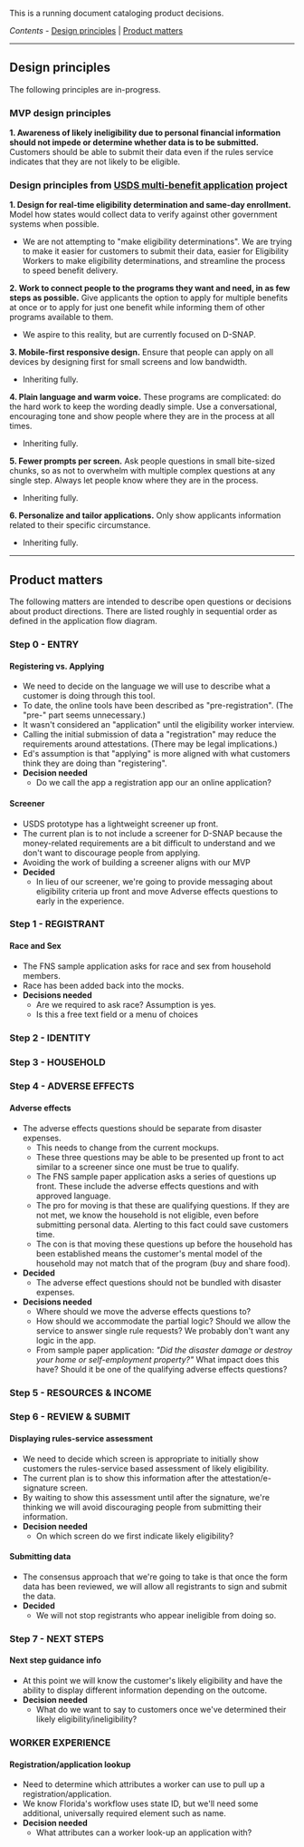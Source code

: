This is a running document cataloging product decisions.

*Contents* - [Design principles](#design-principles) | [Product matters](#product-matters)

----

## Design principles
The following principles are in-progress. 

### MVP design principles

**1. Awareness of likely ineligibility due to personal financial information should not impede or determine whether data is to be submitted.** Customers should be able to submit their data even if the rules service indicates that they are not likely to be eligible.

### Design principles from [USDS multi-benefit application](https://usds.github.io/benefits-enrollment-prototype/) project

**1. Design for real-time eligibility determination and same-day enrollment.** Model how states would collect data to verify against other government systems when possible.
  - We are not attempting to "make eligibility determinations". We are trying to make it easier for customers to submit their data, easier for  Eligibility Workers to make eligibility determinations, and streamline the process to speed benefit delivery.

**2. Work to connect people to the programs they want and need, in as few steps as possible.** Give applicants the option to apply for multiple benefits at once or to apply for just one benefit while informing them of other programs available to them.
 - We aspire to this reality, but are currently focused on D-SNAP.

**3. Mobile-first responsive design.** Ensure that people can apply on all devices by designing first for small screens and low bandwidth.
- Inheriting fully.

**4. Plain language and warm voice.** These programs are complicated: do the hard work to keep the wording deadly simple. Use a conversational, encouraging tone and show people where they are in the process at all times.
- Inheriting fully.

**5. Fewer prompts per screen.** Ask people questions in small bite-sized chunks, so as not to overwhelm with multiple complex questions at any single step. Always let people know where they are in the process.
- Inheriting fully.

**6. Personalize and tailor applications.** Only show applicants information related to their specific circumstance.
- Inheriting fully.

----

## Product matters
The following matters are intended to describe open questions or decisions about product directions. There are listed roughly in sequential order as defined in the application flow diagram.

### Step 0 - ENTRY

#### Registering vs. Applying
- We need to decide on the language we will use to describe what a customer is doing through this tool.
- To date, the online tools have been described as "pre-registration". (The "pre-" part seems unnecessary.) 
- It wasn't considered an "application" until the eligibility worker interview.
- Calling the initial submission of data a "registration" may reduce the requirements around attestations. (There may be legal implications.)  
- Ed's assumption is that "applying" is more aligned with what customers think they are doing than "registering".
- **Decision needed**
  - Do we call the app a registration app our an online application?
  
#### Screener
- USDS prototype has a lightweight screener up front. 
- The current plan is to not include a screener for D-SNAP because the money-related requirements are a bit difficult to understand and we don't want to discourage people from applying. 
- Avoiding the work of building a screener aligns with our MVP
- **Decided**
  - In lieu of our screener, we're going to provide messaging about eligibility criteria up front and move Adverse effects questions to early in the experience.

### Step 1 - REGISTRANT

#### Race and Sex
- The FNS sample application asks for race and sex from household members.
- Race has been added back into the mocks.
- **Decisions needed**
  - Are we required to ask race? Assumption is yes.
  - Is this a free text field or a menu of choices

### Step 2 - IDENTITY

### Step 3 - HOUSEHOLD

### Step 4 - ADVERSE EFFECTS

#### Adverse effects
- The adverse effects questions should be separate from disaster expenses.
  - This needs to change from the current mockups. 
  - These three questions may be able to be presented up front to act similar to a screener since one must be true to qualify.
  - The FNS sample paper application asks a series of questions up front. These include the adverse effects questions and with approved language.
  - The pro for moving is that these are qualifying questions. If they are not met, we know the household is not eligible, even before submitting personal data. Alerting to this fact could save customers time.
  - The con is that moving these questions up before the household has been established means the customer's mental model of the household may not match that of the program (buy and share food).
- **Decided**
  - The adverse effect questions should not be bundled with disaster expenses.
- **Decisions needed**
  - Where should we move the adverse effects questions to?
  - How should we accommodate the partial logic? Should we allow the service to answer single rule requests? We probably don't want any logic in the app.
  - From sample paper application: *"Did the disaster damage or destroy your home or self-employment property?"* What impact does this have? Should it be one of the qualifying adverse effects questions?

### Step 5 - RESOURCES & INCOME

### Step 6 - REVIEW & SUBMIT

#### Displaying rules-service assessment
- We need to decide which screen is appropriate to initially show customers the rules-service based assessment of likely eligibility.
- The current plan is to show this information after the attestation/e-signature screen.
- By waiting to show this assessment until after the signature, we're thinking we will avoid discouraging people from submitting their information.
- **Decision needed**
  - On which screen do we first indicate likely eligibility?

#### Submitting data
- The consensus approach that we're going to take is that once the form data has been reviewed, we will allow all registrants to sign and submit the data.
- **Decided**
  - We will not stop registrants who appear ineligible from doing so.

### Step 7 - NEXT STEPS

#### Next step guidance info
- At this point we will know the customer's likely eligibility and have the ability to display different information depending on the outcome. 
- **Decision needed**
  - What do we want to say to customers once we've determined their likely eligibility/ineligibility?

### WORKER EXPERIENCE

#### Registration/application lookup
- Need to determine which attributes a worker can use to pull up a registration/application.
- We know Florida's workflow uses state ID, but we'll need some additional, universally required element such as name.
- **Decision needed**
  - What attributes can a worker look-up an application with?

